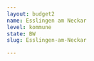 ```yaml
---
layout: budget2
name: Esslingen am Neckar
level: kommune
state: BW
slug: Esslingen-am-Neckar

---
```



